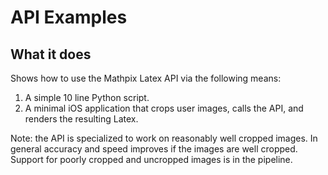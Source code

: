 # API Examples

## What it does
Shows how to use the Mathpix Latex API via the following means:

1.  A simple 10 line Python script.
2.  A minimal iOS application that crops user images, calls the API, and renders the resulting Latex.

Note: the API is specialized to work on reasonably well cropped images.  In general accuracy and speed improves if the images are well cropped.  Support for poorly cropped and uncropped images is in the pipeline.
